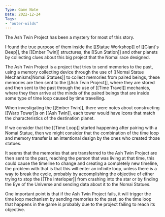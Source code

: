 ```yaml
---
Type: Game Note
Date: 2022-12-24
Tags:
- "outer-wilds"
---
```

The Ash Twin Project has been a mystery for most of this story.

I found the true purpose of them inside the [[Statue Workshop]] of [[Giant's Deep]], the [[Ember Twin]] structures, the [[Sun Station]] and other planets by collecting clues about this big project that the Nomai race designed.

The Ash Twin Project is a project that tries to send memories to the past, using a memory collecting device through the use of [[Nomai Statue Mechanisms|Nomai Statues]] to collect memories from paired beings, these memories are then sent to the [[Ash Twin Project]], where they are stored and then sent to the past through the use of [[Time Travel]] mechanics, where they then arrive at the minds of the paired beings that are inside some type of time loop caused by time travelling.

When investigating the [[Ember Twin]], there were notes about constructing [[Warp Tower]]s on [[Ash Twin]], each tower would have icons that match the characteristics of the destination planet.

If we consider that the [[Time Loop]] started happening after pairing with a Nomai Statue, then we might consider that the combination of the time loop and memory transfer is an intentional design by the ones who created those statues.

It seems that the memories that are transferred to the Ash Twin Project are then sent to the past, reaching the person that was living at that time, this could cause the timeline to change and creating a completely new timeline, the problem with that is that this will enter an infinite loop, unless there is a way to break the cycle, probably by accomplishing the objective of either trying to stop the [[The Interloper]] from crashing into the star or by finding the Eye of the Universe and sending data about it to the Nomai Statues.

One important point is that if the Ash Twin Project fails, it will trigger the time loop mechanism by sending memories to the past, so the time loop that happens in the game is probably due to the project failing to reach its objective.

